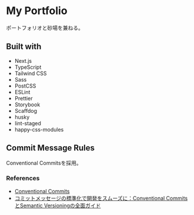 # My Portfolio

ポートフォリオと砂場を兼ねる。

## Built with

- Next.js
- TypeScript
- Tailwind CSS
- Sass
- PostCSS
- ESLint
- Prettier
- Storybook
- Scaffdog
- husky
- lint-staged
- happy-css-modules

## Commit Message Rules

Conventional Commitsを採用。

### References

- [Conventional Commits](https://www.conventionalcommits.org/ja/v1.0.0/)
- [コミットメッセージの標準化で開発をスムーズに：Conventional CommitsとSemantic Versioningの全面ガイド](https://zenn.dev/atu4403/books/commit-message-standardization-guide)
